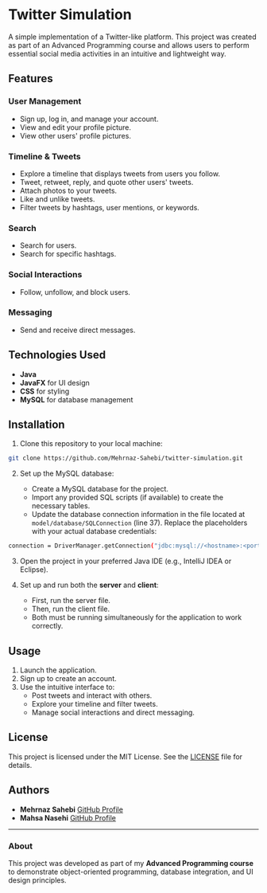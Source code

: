 # Twitter Simulation

A simple implementation of a Twitter-like platform. This project was created as part of an Advanced Programming course and allows users to perform essential social media activities in an intuitive and lightweight way.

## Features
### User Management

- Sign up, log in, and manage your account.
- View and edit your profile picture.
- View other users' profile pictures.

### Timeline & Tweets

- Explore a timeline that displays tweets from users you follow.
- Tweet, retweet, reply, and quote other users' tweets.
- Attach photos to your tweets.
- Like and unlike tweets.
- Filter tweets by hashtags, user mentions, or keywords.

### Search

- Search for users.
- Search for specific hashtags.

### Social Interactions

- Follow, unfollow, and block users.

### Messaging

- Send and receive direct messages.

## Technologies Used

- **Java**
- **JavaFX** for UI design
- **CSS** for styling
- **MySQL** for database management

## Installation

1. Clone this repository to your local machine:
```bash
git clone https://github.com/Mehrnaz-Sahebi/twitter-simulation.git  
```
2. Set up the MySQL database:

    - Create a MySQL database for the project.
    - Import any provided SQL scripts (if available) to create the necessary tables.
    - Update the database connection information in the file located at       `model/database/SQLConnection` (line 37).
    Replace the placeholders with your actual database credentials:
  ```bash
connection = DriverManager.getConnection("jdbc:mysql://<hostname>:<port>/<database_name>", "<username>", "<password>");
```
3. Open the project in your preferred Java IDE (e.g., IntelliJ IDEA or Eclipse).

4. Set up and run both the **server** and **client**:
    - First, run the server file.
    - Then, run the client file.
    - Both must be running simultaneously for the application to work correctly.

## Usage

1. Launch the application.
2. Sign up to create an account.
3. Use the intuitive interface to:
    - Post tweets and interact with others.
    - Explore your timeline and filter tweets.
    - Manage social interactions and direct messaging.

## License

This project is licensed under the MIT License. See the [LICENSE](LICENSE) file for details.

## Authors  
- **Mehrnaz Sahebi** [GitHub Profile](https://github.com/Mehrnaz-Sahebi)  
- **Mahsa Nasehi** [GitHub Profile](https://github.com/MahsaNasehi)

---
### About  

This project was developed as part of my **Advanced Programming course** to demonstrate object-oriented programming, database integration, and UI design principles.
